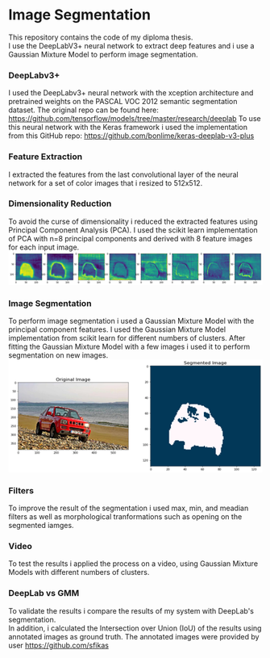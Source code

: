 # Image Segmentation
This repository contains the code of my diploma thesis.<br> I use the DeepLabV3+ neural network to extract deep features and i use a Gaussian Mixture Model to perform image segmentation.

### DeepLabv3+
I used the DeepLabv3+ neural network with the xception architecture and pretrained weights on the PASCAL VOC 2012 semantic segmentation dataset.
The original repo can be found here: https://github.com/tensorflow/models/tree/master/research/deeplab
To use this neural network with the Keras framework i used the implementation from this GitHub repo: https://github.com/bonlime/keras-deeplab-v3-plus

### Feature Extraction
I extracted the features from the last convolutional layer of the neural network for a set of color images that i resized to 512x512.

### Dimensionality Reduction
To avoid the curse of dimensionality i reduced the extracted features using Principal Component Analysis (PCA). I used the scikit learn implementation of PCA with n=8 
principal components and derived with 8 feature images for each input image.<br>
![Image](https://github.com/VictorMegir/Feature-Extraction-and-Image-Segmentation/blob/master/screenshots/Principal%20Components%20of%20features.png)

### Image Segmentation
To perform image segmentation i used a Gaussian Mixture Model with the principal component features. I used the Gaussian Mixture Model implementation from scikit learn for
different numbers of clusters. After fitting the Gaussian Mixture Model with a few images i used it to perform segmentation on new images.<br>
![Image](https://github.com/VictorMegir/Feature-Extraction-and-Image-Segmentation/blob/master/screenshots/Segementation%20Example.png)

### Filters
To improve the result of the segmentation i used max, min, and meadian filters as well as morphological tranformations such as opening on the segmented iamges.

### Video
To test the results i applied the process on a video, using Gaussian Mixture Models with different numbers of clusters.

### DeepLab vs GMM
To validate the results i compare the results of my system with DeepLab's segmentation.<br>
In addition, i calculated the Intersection over Union (IoU) of the results using annotated images as ground truth. The annotated images were provided by user https://github.com/sfikas

